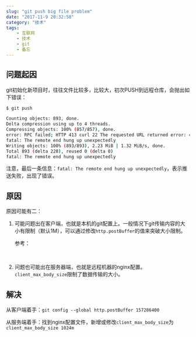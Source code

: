 ```yaml
---
slug: "git push big file problem"
date: "2017-11-9 20:32:58"
category: "技术"
tags:
    - 互联网
    - 技术
    - git
    - 备忘
---
```


## 问题起因

git初始化新项目时，往往文件比较多，比较大，初次PUSH到远程仓库，会抛出如下错误：

``` bash
$ git push

Counting objects: 893, done.
Delta compression using up to 4 threads.
Compressing objects: 100% (857/857), done.
error: RPC failed; HTTP 413 curl 22 The requested URL returned error: 413 Request Entity Too Large
fatal: The remote end hung up unexpectedly
Writing objects: 100% (893/893), 2.23 MiB | 1.32 MiB/s, done.
Total 893 (delta 228), reused 0 (delta 0)
fatal: The remote end hung up unexpectedly

```



注意，最后一条信息：`fatal: The remote end hung up unexpectedly`，表示推送失败，出现了错误。

## 原因

原因可能有二：

1. 可能问题出在客户端，也就是本机的git配置上。一般情况下git传输内容的大小有限制（默认1M），可以通过修改`http.postBuffer`的值来突破大小限制。

   参考：

[http.postBuffer]: https://www.kernel.org/pub/software/scm/git/docs/git-config.html

   ​

2. 问题也可能出在服务器端，也就是远程机器的nginx配置。`client_max_body_size`限制了数据传输的大小。

## 解决

从客户端着手：`git config --global http.postBuffer 157286400`

从服务端着手：找到nginx配置文件，新增或修改`client_max_body_size`为`client_max_body_size 1024m`

